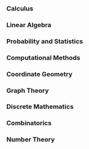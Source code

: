 ### Calculus

### Linear Algebra

### Probability and Statistics

### Computational Methods

### Coordinate Geometry

### Graph Theory

### Discrete Mathematics

### Combinatorics

### Number Theory
